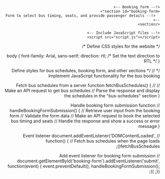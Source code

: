 <!DOCTYPE html>
<html lang="ar" dir="rtl">
<head>
  <meta charset="UTF-8">
  <meta name="viewport" content="width=device-width, initial-scale=1.0">
  <title>Bus Booking Website</title>
  <!-- Include CSS stylesheets -->
  <link rel="stylesheet" href="style.css">
</head>
<body>
  <!-- Main content section -->
  <main>
    <!-- Bus schedules -->
    <section id="bus-schedules">
      <!-- Display available bus timings and seats -->
    </section>

    <!-- Booking form -->
    <section id="booking-form">
      <!-- Form to select bus timing, seats, and provide passenger details -->
    </section>

    <!-- Include JavaScript files -->
    <script src="script.js"></script>
  </main>
</body>
</html>
/* Define CSS styles for the website */

body {
  font-family: Arial, sans-serif;
  direction: rtl; /* Set the text direction to RTL */
}

/* Define styles for bus schedules, booking form, and other sections */
// Implement JavaScript functionality for the bus booking

// Fetch bus schedules from a server
function fetchBusSchedules() {
  // Make an API request to get bus schedules
  // Parse the response and display the schedules in the "bus-schedules" section
}

// Handle booking form submission
function handleBookingFormSubmission() {
  // Retrieve user input from the booking form
  // Validate the form data
  // Make an API request to book the selected bus timing and seats
  // Handle the response and show a success or error message
}

// Event listener
document.addEventListener('DOMContentLoaded', function() {
  // Fetch bus schedules when the page loads
  fetchBusSchedules();

  // Add event listener for booking form submission
  document.getElementById('booking-form').addEventListener('submit', function(event) {
    event.preventDefault();
    handleBookingFormSubmission();
  });
});
